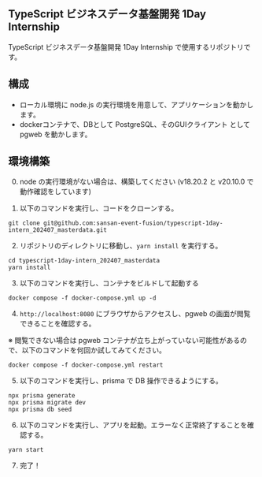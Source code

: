 ## TypeScript ビジネスデータ基盤開発 1Day Internship

TypeScript ビジネスデータ基盤開発 1Day Internship で使用するリポジトリです。

## 構成

- ローカル環境に node.js の実行環境を用意して、アプリケーションを動かします。
- dockerコンテナで、DBとして PostgreSQL、そのGUIクライアント として pgweb を動かします。

## 環境構築

0. node の実行環境がない場合は、構築してください (v18.20.2 と v20.10.0 で動作確認をしています)

1. 以下のコマンドを実行し、コードをクローンする。

```
git clone git@github.com:sansan-event-fusion/typescript-1day-intern_202407_masterdata.git
```

2. リポジトリのディレクトリに移動し、`yarn install` を実行する。

```
cd typescript-1day-intern_202407_masterdata
yarn install
```

3. 以下のコマンドを実行し、コンテナをビルドして起動する

```
docker compose -f docker-compose.yml up -d
```

4. `http://localhost:8080` にブラウザからアクセスし、pgweb の画面が閲覧できることを確認する。

※ 閲覧できない場合は pgweb コンテナが立ち上がっていない可能性があるので、以下のコマンドを何回か試してみてください。

```
docker compose -f docker-compose.yml restart
```

5. 以下のコマンドを実行し、prisma で DB 操作できるようにする。

```
npx prisma generate
npx prisma migrate dev
npx prisma db seed
```

6. 以下のコマンドを実行し、アプリを起動。エラーなく正常終了することを確認する。

```
yarn start
```

7. 完了！
